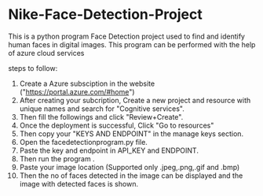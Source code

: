 # Nike-Face-Detection-Project
This is a python program Face Detection project used to find and identify human faces in digital images. This program can be performed with the help of azure cloud services


steps to follow:

1. Create a Azure subsciption in the website ("https://portal.azure.com/#home")
2. After creating your subcription, Create a new project and resource with unique names and search for "Cognitive services".
3. Then fill the followings and click "Review+Create".
4. Once the deployment is successful, Click "Go to resources"
5. Then copy your "KEYS AND ENDPOINT" in the manage keys section.
6. Open the facedetectionprogram.py file.
7. Paste the key and endpoint in API_KEY and ENDPOINT.
8. Then run the program .
9. Paste your image location (Supported only .jpeg,.png,.gif and .bmp)
10. Then the no of faces detected in the image can be displayed and the image with detected faces is shown.
